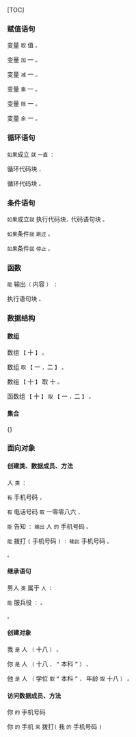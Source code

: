 [TOC]

### 赋值语句

变量 ```取``` 值 ```。```

变量 ```加``` 一 ```。```

变量 ```减``` 一 ```。```

变量 ```乘``` 一 ```。```

变量 ```除``` 一 ```。```

变量 ```余``` 一 ```。```


### 循环语句
```如果```成立 ```就``` ```一直``` ```：```
 
循环代码块 ```，```
  
循环代码块 ```。```

### 条件语句

```如果```成立```就``` 执行代码块```，```代码语句块 ```。```

```如果```条件```就```  ```跳过``` ```。```

```如果```条件```就``` ```停止```  ```。```

### 函数

```能``` 输出```（``` 内容 ```）``` ```：```

执行语句块 ```。```

### 数据结构

#### 数组

数组 ```【``` 十 ```】``` ```。```

数组 ```取``` ```【``` 一 ```，```二 ```】``` ```。```

数组 ```【``` 十 ```】``` 取 十 ```。```

函数组 ```【``` 十 ```】``` ```取``` ```【``` 一 ```，```二 ```】``` ```。```

#### 集合
{}

### 面向对象

#### 创建类、数据成员、方法

人 ```类``` ```：```


```有``` 手机号码 ```，```

```有``` 电话号码 ```取``` 一零零八六 ```，```

```能``` 告知 ```：``` ```输出``` 人 ```的``` 手机号码 ```。```

```能``` 拨打 ```(``` 手机号码 ```)``` ```：``` ```输出``` 手机号码 ```。```

```。```

#### 继承语句

男人 ```类``` 属于 ```人``` ```：```

```能``` 服兵役 ```：``` ```。```

```。```

#### 创建对象

我 ```是``` 人 ```（``` 十八  ```）``` ```。```

你 ```是``` 人 ```（``` 十八 ```，``` ```“``` 本科 ```”``` ```）``` ```。```

他 ```是``` 人 ```（``` 学位 ```取``` ```“``` 本科 ```”``` ```，``` 年龄 ```取``` 十八  ```）``` ```。```

#### 访问数据成员、方法

你 ```的``` 手机号码

你 ```的``` 手机 ```来``` 拨打```(``` 我 ```的``` 手机号码 ```)```
